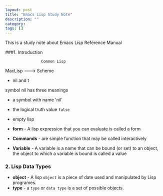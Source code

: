 ```yaml
---
layout: post
title: "Emacs Lisp Study Note"
description: ""
category: 
tags: []
---
```


This is a study note about Emacs Lisp Reference Manual

###1. Introduction

                    Common Lisp
MacLisp     --->
                    Scheme



* nil and t

symbol nil has three meanings

 * a symbol with name 'nil'
 * the logical truth value `false`
 * empty lisp


* **form** -   A lisp expression that you can evaluate is called a form

* **Commands** -   are simple function that may be called interactively

* **Variable** -   A variable is a name that can be bound (or set) to an
   object, the object to which a variable is bound is called a value


### 2. Lisp Data Types
* **object** - A lisp `object` is a piece of date used and manipulated by Lisp
  programes.
* **type**  -   a `type` or `data type` is a set of possible objects.


